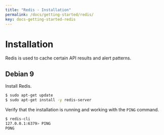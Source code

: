 ```yaml
---
title: "Redis - Installation"
permalink: /docs/getting-started/redis/
key: docs-getting-started-redis
---
```


# Installation

Redis is used to cache certain API results and alert patterns.

## Debian 9

Install Redis.

```bash
$ sudo apt-get update
$ sudo apt-get install -y redis-server
```

Verify that the installation is running and working with the `PING` command.

```bash
$ redis-cli 
127.0.0.1:6379> PING
PONG
```